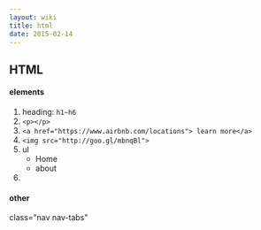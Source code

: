 ```yaml
---
layout: wiki
title: html
date: 2015-02-14
---
```


## HTML

#### elements
1. heading: `h1~h6`
2. `<p></p>`
3. `<a href="https://www.airbnb.com/locations"> learn more</a>`
4. `<img src="http://goo.gl/mbnqBl">`
5. ul
        <ul>
          <li>Home</li>
          <li>about</li>
        </ul>
6.

#### other
class="nav nav-tabs"


